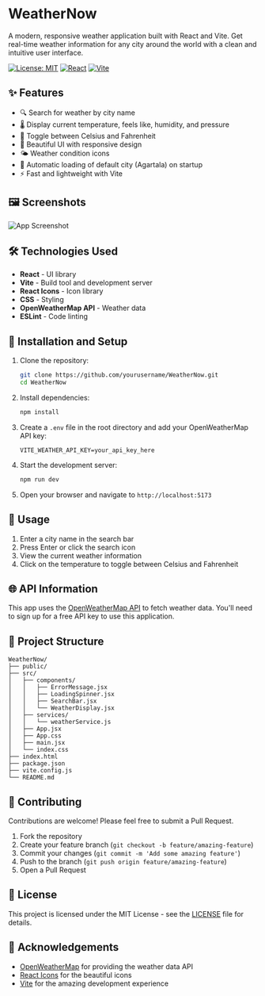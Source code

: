 # WeatherNow

A modern, responsive weather application built with React and Vite. Get real-time weather information for any city around the world with a clean and intuitive user interface.

[![License: MIT](https://img.shields.io/badge/License-MIT-blue.svg)](https://opensource.org/licenses/MIT)
[![React](https://img.shields.io/badge/React-19.1.0-61DAFB?logo=react)](https://reactjs.org/)
[![Vite](https://img.shields.io/badge/Vite-6.3.5-646CFF?logo=vite)](https://vitejs.dev/)

## ✨ Features

- 🔍 Search for weather by city name
- 🌡️ Display current temperature, feels like, humidity, and pressure
- 🔄 Toggle between Celsius and Fahrenheit
- 🎨 Beautiful UI with responsive design
- 🌤️ Weather condition icons
- 🔄 Automatic loading of default city (Agartala) on startup
- ⚡ Fast and lightweight with Vite

## 🖼️ Screenshots

![App Screenshot](https://via.placeholder.com/600x400?text=Weather+App+Screenshot)

## 🛠️ Technologies Used

- **React** - UI library
- **Vite** - Build tool and development server
- **React Icons** - Icon library
- **CSS** - Styling
- **OpenWeatherMap API** - Weather data
- **ESLint** - Code linting

## 🚀 Installation and Setup

1. Clone the repository:
   ```bash
   git clone https://github.com/yourusername/WeatherNow.git
   cd WeatherNow
   ```

2. Install dependencies:
   ```bash
   npm install
   ```

3. Create a `.env` file in the root directory and add your OpenWeatherMap API key:
   ```
   VITE_WEATHER_API_KEY=your_api_key_here
   ```

4. Start the development server:
   ```bash
   npm run dev
   ```

5. Open your browser and navigate to `http://localhost:5173`

## 📖 Usage

1. Enter a city name in the search bar
2. Press Enter or click the search icon
3. View the current weather information
4. Click on the temperature to toggle between Celsius and Fahrenheit

## 🌐 API Information

This app uses the [OpenWeatherMap API](https://openweathermap.org/api) to fetch weather data. You'll need to sign up for a free API key to use this application.

## 📁 Project Structure

```
WeatherNow/
├── public/
├── src/
│   ├── components/
│   │   ├── ErrorMessage.jsx
│   │   ├── LoadingSpinner.jsx
│   │   ├── SearchBar.jsx
│   │   └── WeatherDisplay.jsx
│   ├── services/
│   │   └── weatherService.js
│   ├── App.jsx
│   ├── App.css
│   ├── main.jsx
│   └── index.css
├── index.html
├── package.json
├── vite.config.js
└── README.md
```

## 🤝 Contributing

Contributions are welcome! Please feel free to submit a Pull Request.

1. Fork the repository
2. Create your feature branch (`git checkout -b feature/amazing-feature`)
3. Commit your changes (`git commit -m 'Add some amazing feature'`)
4. Push to the branch (`git push origin feature/amazing-feature`)
5. Open a Pull Request

## 📄 License

This project is licensed under the MIT License - see the [LICENSE](LICENSE) file for details.

## 🙏 Acknowledgements

- [OpenWeatherMap](https://openweathermap.org/) for providing the weather data API
- [React Icons](https://react-icons.github.io/react-icons/) for the beautiful icons
- [Vite](https://vitejs.dev/) for the amazing development experience
